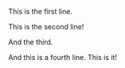 This is the first line.

This is the second line!

And the third.

And this is a fourth line. This is it!
